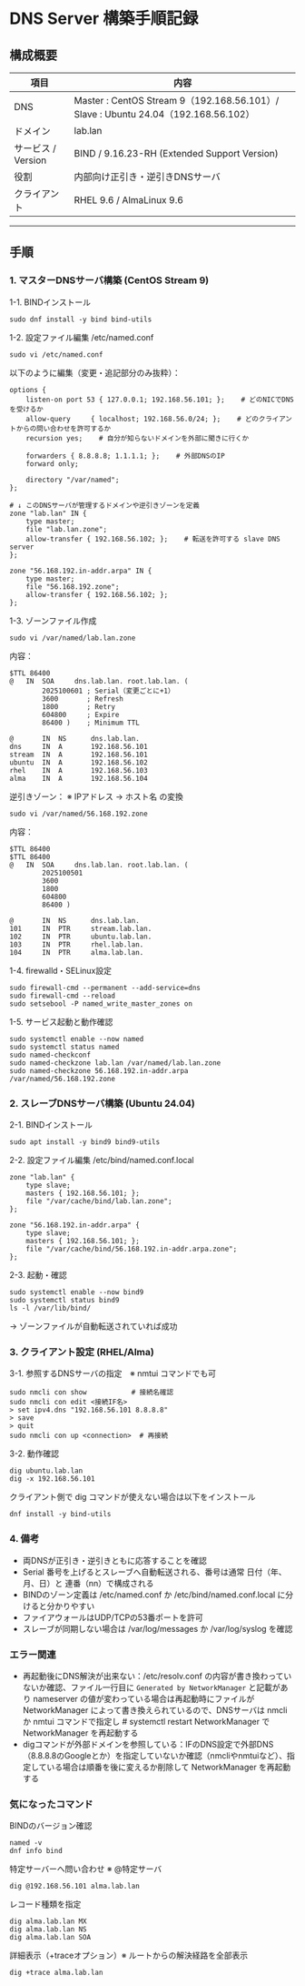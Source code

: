 # DNS Server 構築手順記録

## 構成概要
| 項目 | 内容 |
|------|------|
| DNS | Master : CentOS Stream 9（192.168.56.101）/ Slave : Ubuntu 24.04（192.168.56.102）|
| ドメイン | lab.lan |
| サービス / Version | BIND / 9.16.23-RH (Extended Support Version) |
| 役割 | 内部向け正引き・逆引きDNSサーバ |
| クライアント | RHEL 9.6 / AlmaLinux 9.6 |
---

## 手順
### 1. マスターDNSサーバ構築 (CentOS Stream 9)  
1-1. BINDインストール
```
sudo dnf install -y bind bind-utils
```
1-2. 設定ファイル編集 /etc/named.conf
```
sudo vi /etc/named.conf
```
以下のように編集（変更・追記部分のみ抜粋）：
```
options {
    listen-on port 53 { 127.0.0.1; 192.168.56.101; };    # どのNICでDNSを受けるか
    allow-query     { localhost; 192.168.56.0/24; };    # どのクライアントからの問い合わせを許可するか
    recursion yes;    # 自分が知らないドメインを外部に聞きに行くか

    forwarders { 8.8.8.8; 1.1.1.1; };    # 外部DNSのIP
    forward only;

    directory "/var/named";
};

# ↓ このDNSサーバが管理するドメインや逆引きゾーンを定義
zone "lab.lan" IN {
    type master;
    file "lab.lan.zone";
    allow-transfer { 192.168.56.102; };    # 転送を許可する slave DNS server
};

zone "56.168.192.in-addr.arpa" IN {
    type master;
    file "56.168.192.zone";
    allow-transfer { 192.168.56.102; };
};
```
1-3. ゾーンファイル作成
```
sudo vi /var/named/lab.lan.zone
```
内容：
```
$TTL 86400
@   IN  SOA     dns.lab.lan. root.lab.lan. (
        2025100601 ; Serial（変更ごとに+1）
        3600       ; Refresh
        1800       ; Retry
        604800     ; Expire
        86400 )    ; Minimum TTL

@       IN  NS      dns.lab.lan.
dns     IN  A       192.168.56.101
stream  IN  A       192.168.56.101
ubuntu  IN  A       192.168.56.102
rhel    IN  A       192.168.56.103
alma    IN  A       192.168.56.104
```
逆引きゾーン：    ※ IPアドレス → ホスト名 の変換
```
sudo vi /var/named/56.168.192.zone
```
内容：
```
$TTL 86400
$TTL 86400
@   IN  SOA     dns.lab.lan. root.lab.lan. (
        2025100501
        3600
        1800
        604800
        86400 )

@       IN  NS      dns.lab.lan.
101     IN  PTR     stream.lab.lan.
102     IN  PTR     ubuntu.lab.lan.
103     IN  PTR     rhel.lab.lan.
104     IN  PTR     alma.lab.lan.
```
1-4. firewalld・SELinux設定
```
sudo firewall-cmd --permanent --add-service=dns
sudo firewall-cmd --reload
sudo setsebool -P named_write_master_zones on
```
1-5. サービス起動と動作確認
```
sudo systemctl enable --now named
sudo systemctl status named
sudo named-checkconf
sudo named-checkzone lab.lan /var/named/lab.lan.zone
sudo named-checkzone 56.168.192.in-addr.arpa /var/named/56.168.192.zone
```
### 2. スレーブDNSサーバ構築 (Ubuntu 24.04)
2-1. BINDインストール
```
sudo apt install -y bind9 bind9-utils
```
2-2. 設定ファイル編集 /etc/bind/named.conf.local
```
zone "lab.lan" {
    type slave;
    masters { 192.168.56.101; };
    file "/var/cache/bind/lab.lan.zone";
};

zone "56.168.192.in-addr.arpa" {
    type slave;
    masters { 192.168.56.101; };
    file "/var/cache/bind/56.168.192.in-addr.arpa.zone";
};
```
2-3. 起動・確認
```
sudo systemctl enable --now bind9
sudo systemctl status bind9
ls -l /var/lib/bind/
```
→ ゾーンファイルが自動転送されていれば成功
### 3. クライアント設定 (RHEL/Alma)
3-1. 参照するDNSサーバの指定　※ nmtui コマンドでも可
```
sudo nmcli con show           # 接続名確認
sudo nmcli con edit <接続IF名>
> set ipv4.dns "192.168.56.101 8.8.8.8"
> save
> quit
sudo nmcli con up <connection>  # 再接続

```
3-2. 動作確認
```
dig ubuntu.lab.lan
dig -x 192.168.56.101
```
クライアント側で dig コマンドが使えない場合は以下をインストール
```
dnf install -y bind-utils
```
### 4. 備考
- 両DNSが正引き・逆引きともに応答することを確認
- Serial 番号を上げるとスレーブへ自動転送される、番号は通常 日付（年、月、日）と 連番（nn）で構成される
- BINDのゾーン定義は /etc/named.conf か /etc/bind/named.conf.local に分けると分かりやすい
- ファイアウォールはUDP/TCPの53番ポートを許可
- スレーブが同期しない場合は /var/log/messages か /var/log/syslog を確認  
### エラー関連
- 再起動後にDNS解決が出来ない：/etc/resolv.conf の内容が書き換わっていないか確認、ファイル一行目に `Generated by NetworkManager` と記載があり nameserver の値が変わっている場合は再起動時にファイルが NetworkManager によって書き換えられているので、DNSサーバは nmcli か nmtui コマンドで指定し # systemctl restart NetworkManager で NetworkManager を再起動する
- digコマンドが外部ドメインを参照している：IFのDNS設定で外部DNS（8.8.8.8のGoogleとか）を指定していないか確認（nmcliやnmtuiなど）、指定している場合は順番を後に変えるか削除して NetworkManager を再起動する
### 気になったコマンド
BINDのバージョン確認
```
named -v
dnf info bind
```
特定サーバーへ問い合わせ ※ @特定サーバ
```
dig @192.168.56.101 alma.lab.lan
```
レコード種類を指定
```
dig alma.lab.lan MX
dig alma.lab.lan NS
dig alma.lab.lan SOA
```
詳細表示（+traceオプション）※ ルートからの解決経路を全部表示
```
dig +trace alma.lab.lan
```
